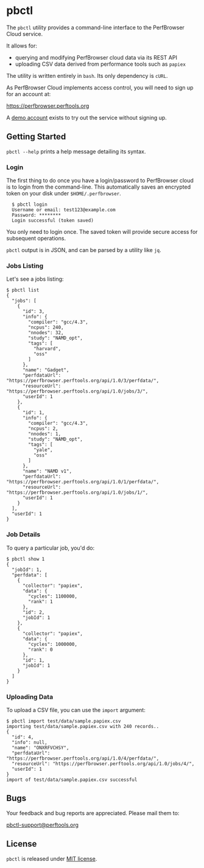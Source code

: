 pbctl
=====

The `pbctl` utility provides a command-line interface to the PerfBrowser
Cloud service. 

It allows for:

  * querying and modifying PerfBrowser cloud data via its REST API
  * uploading CSV data derived from performance tools such as `papiex`

The utility is written entirely in `bash`. Its only dependency is `cURL`.

As PerfBrowser Cloud implements access control, you will need to sign
up for an account at:

https://perfbrowser.perftools.org

A [demo account](https://perfbrowser.perftools.org/wiki/Demo) exists to 
try out the service without signing up.


## Getting Started ##

`pbctl --help` prints a help message detailing its syntax.

### Login ###
The first thing to do once you have a login/password to PerfBrowser
cloud is to login from the command-line. This automatically saves an 
encrypted token on your disk under `$HOME/.perfbrowser`.

      $ pbctl login
      Username or email: test123@example.com
      Password: ********
      Login successful (token saved)

You only need to login once. The saved token will provide secure access
for subsequent operations.

`pbctl` output is in JSON, and can be parsed by a utility like `jq`.

### Jobs Listing ###
Let's see a jobs listing:

    $ pbctl list
    {
      "jobs": [
        {
          "id": 3,
          "info": {
            "compiler": "gcc/4.3",
            "ncpus": 240,
            "nnodes": 32,
            "study": "NAMD_opt",
            "tags": [
              "harvard",
              "oss"
            ]
          },
          "name": "Gadget",
          "perfdataUrl": "https://perfbrowser.perftools.org/api/1.0/3/perfdata/",
          "resourceUrl": "https://perfbrowser.perftools.org/api/1.0/jobs/3/",
          "userId": 1
        },
        {
          "id": 1,
          "info": {
            "compiler": "gcc/4.3",
            "ncpus": 2,
            "nnodes": 1,
            "study": "NAMD_opt",
            "tags": [
              "yale", 
              "oss"
            ]
          }, 
          "name": "NAMD v1", 
          "perfdataUrl": "https://perfbrowser.perftools.org/api/1.0/1/perfdata/", 
          "resourceUrl": "https://perfbrowser.perftools.org/api/1.0/jobs/1/", 
          "userId": 1
        } 
      ], 
      "userId": 1
    }

### Job Details ###
To query a particular job, you'd do:

    $ pbctl show 1
    {
      "jobId": 1, 
      "perfdata": [
        {
          "collector": "papiex", 
          "data": {
            "cycles": 1100000, 
            "rank": 1
          }, 
          "id": 2, 
          "jobId": 1
        }, 
        {
          "collector": "papiex", 
          "data": {
            "cycles": 1000000, 
            "rank": 0
          }, 
          "id": 1, 
          "jobId": 1
        }
      ]
    }

### Uploading Data ###
To upload a CSV file, you can use the `import` argument:

    $ pbctl import test/data/sample.papiex.csv 
    importing test/data/sample.papiex.csv with 240 records.. 
    {
      "id": 4, 
      "info": null, 
      "name": "ONXRFVCHSY", 
      "perfdataUrl": "https://perfbrowser.perftools.org/api/1.0/4/perfdata/", 
      "resourceUrl": "https://perfbrowser.perftools.org/api/1.0/jobs/4/", 
      "userId": 1
    }
    import of test/data/sample.papiex.csv successful


## Bugs ##
Your feedback and bug reports are appreciated. Please mail them to:

pbctl-support@perftools.org


## License ##
`pbctl` is released under [MIT license](LICENSE.md).
